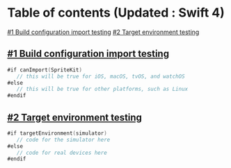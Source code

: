 # Table of contents (Updated : Swift 4)


[#1 Build configuration import testing](https://github.com/avadhesh12345678/Swift-Updates#1-build-configuration-import-testing)
[#2 Target environment testing](https://github.com/avadhesh12345678/Swift-Updates#1-target-environment-testing)



## [#1 Build configuration import testing](https://github.com/avadhesh12345678)

```swift
#if canImport(SpriteKit)
   // this will be true for iOS, macOS, tvOS, and watchOS
#else
   // this will be true for other platforms, such as Linux
#endif
```

## [#2 Target environment testing](https://github.com/avadhesh12345678)

```swift
#if targetEnvironment(simulator)
   // code for the simulator here
#else
   // code for real devices here
#endif
```



